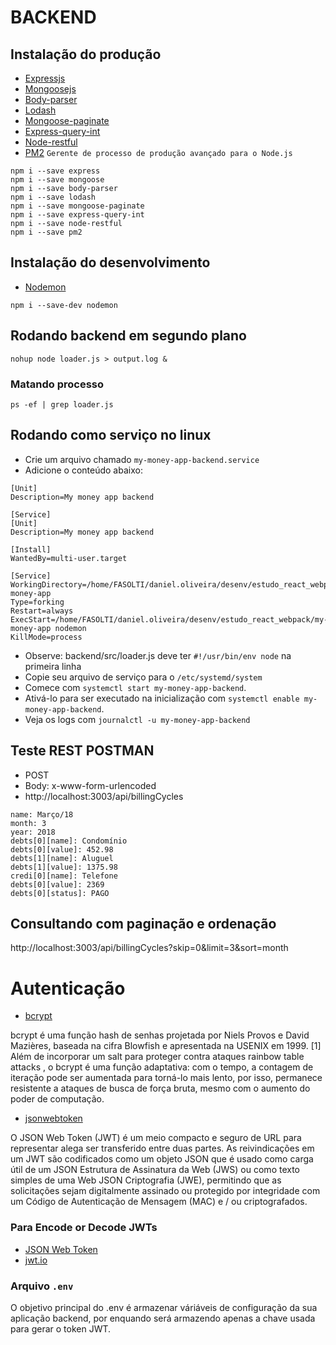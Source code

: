 # BACKEND

## Instalação do produção

- [Expressjs](https://expressjs.com/pt-br/)
- [Mongoosejs](https://mongoosejs.com/)
- [Body-parser](https://www.npmjs.com/package/body-parser)
- [Lodash](https://lodash.com/)
- [Mongoose-paginate](https://github.com/edwardhotchkiss/mongoose-paginate)
- [Express-query-int](https://www.npmjs.com/package/express-query-int)
- [Node-restful](https://github.com/baugarten/node-restful)
- [PM2](http://pm2.keymetrics.io/) `Gerente de processo de produção avançado para o Node.js`

```shell
npm i --save express
npm i --save mongoose
npm i --save body-parser
npm i --save lodash
npm i --save mongoose-paginate
npm i --save express-query-int
npm i --save node-restful
npm i --save pm2
```

## Instalação do desenvolvimento

- [Nodemon](https://nodemon.io/)

```shell
npm i --save-dev nodemon
```

## Rodando backend em segundo plano

```shell
nohup node loader.js > output.log &
```
### Matando processo

```shell
ps -ef | grep loader.js
```

## Rodando como serviço no linux

- Crie um arquivo chamado `my-money-app-backend.service`
- Adicione o conteúdo abaixo:
```shell
[Unit]
Description=My money app backend

[Service]
[Unit]
Description=My money app backend

[Install]
WantedBy=multi-user.target

[Service]
WorkingDirectory=/home/FASOLTI/daniel.oliveira/desenv/estudo_react_webpack/my-money-app
Type=forking
Restart=always
ExecStart=/home/FASOLTI/daniel.oliveira/desenv/estudo_react_webpack/my-money-app nodemon
KillMode=process
```
- Observe: backend/src/loader.js deve ter `#!/usr/bin/env node` na primeira linha
- Copie seu arquivo de serviço para o `/etc/systemd/system`
- Comece com `systemctl start my-money-app-backend`.
- Ativá-lo para ser executado na inicialização com `systemctl enable my-money-app-backend`.
- Veja os logs com `journalctl -u my-money-app-backend`

## Teste REST POSTMAN
- POST
- Body: x-www-form-urlencoded
- http://localhost:3003/api/billingCycles

```
name: Março/18
month: 3
year: 2018
debts[0][name]: Condomínio
debts[0][value]: 452.98
debts[1][name]: Aluguel
debts[1][value]: 1375.98
credi[0][name]: Telefone
debts[0][value]: 2369
debts[0][status]: PAGO
```

## Consultando com paginação e ordenação

http://localhost:3003/api/billingCycles?skip=0&limit=3&sort=month


# Autenticação

- [bcrypt](https://www.npmjs.com/package/bcrypt)

bcrypt é uma função hash de senhas projetada por Niels Provos e David Mazières, baseada na cifra Blowfish e apresentada na USENIX em 1999. [1] Além de incorporar um salt para proteger contra ataques rainbow table attacks , o bcrypt é uma função adaptativa: com o tempo, a contagem de iteração pode ser aumentada para torná-lo mais lento, por isso, permanece resistente a ataques de busca de força bruta, mesmo com o aumento do poder de computação.

- [jsonwebtoken](https://www.npmjs.com/package/jsonwebtoken)

O JSON Web Token (JWT) é um meio compacto e seguro de URL para representar alega ser transferido entre duas partes. As reivindicações em um JWT são codificados como um objeto JSON que é usado como carga útil de um JSON
Estrutura de Assinatura da Web (JWS) ou como texto simples de uma Web JSON Criptografia (JWE), permitindo que as solicitações sejam digitalmente assinado ou protegido por integridade com um Código de Autenticação de Mensagem (MAC) e / ou criptografados.

### Para Encode or Decode JWTs

- [JSON Web Token](https://www.jsonwebtoken.io/)
- [jwt.io](https://jwt.io/)

### Arquivo `.env`

O objetivo principal do .env é armazenar váriáveis de configuração da sua aplicação backend, por enquando será armazendo apenas a chave usada para gerar o token JWT.